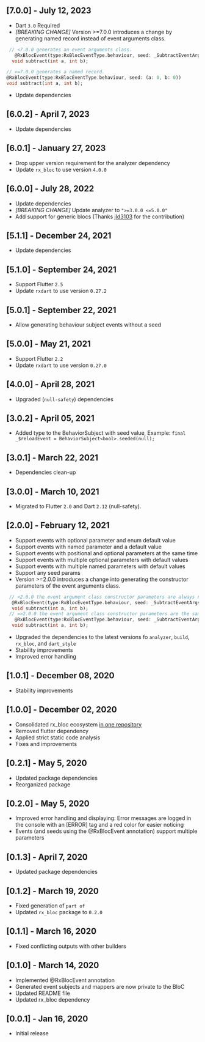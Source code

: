 ## [7.0.0] - July 12, 2023
* Dart `3.0` Required
* _[BREAKING CHANGE]_ Version >=7.0.0 introduces a change by generating named record instead of event arguments class.
```dart
 // <7.0.0 generates an event arguments class.
   @RxBlocEvent(type:RxBlocEventType.behaviour, seed: _SubtractEventArgs(0, 0))
  void subtract(int a, int b);

// >=7.0.0 generates a named record.
@RxBlocEvent(type:RxBlocEventType.behaviour, seed: (a: 0, b: 0))
void subtract(int a, int b);
  ```
* Update dependencies

## [6.0.2] - April 7, 2023
* Update dependencies

## [6.0.1] - January 27, 2023
* Drop upper version requirement for the analyzer dependency
* Update `rx_bloc` to use version `4.0.0`

## [6.0.0] - July 28, 2022
* Update dependencies
* _[BREAKING CHANGE]_ Update analyzer to `">=3.0.0 <=5.0.0"`
* Add support for generic blocs (Thanks [jld3103](https://github.com/jld3103) for the contribution)

## [5.1.1] - December 24, 2021
* Update dependencies 

## [5.1.0] - September 24, 2021
* Support Flutter `2.5`
* Update `rxdart` to use version `0.27.2`

## [5.0.1] - September 22, 2021
* Allow generating behaviour subject events without a seed

## [5.0.0] - May 21, 2021
* Support Flutter `2.2`
* Update `rxdart` to use version `0.27.0`

## [4.0.0] - April 28, 2021
* Upgraded (`null-safety`) dependencies

## [3.0.2] - April 05, 2021
* Added type to the BehaviorSubject with seed value, Example: `final _$reloadEvent = BehaviorSubject<bool>.seeded(null);`

## [3.0.1] - March 22, 2021
* Dependencies clean-up

## [3.0.0] - March 10, 2021
* Migrated to Flutter `2.0` and Dart `2.12` (null-safety).

## [2.0.0] - February 12, 2021
* Support events with optional parameter and enum default value
* Support events with named parameter and a default value
* Support events with positional and optional parameters at the same time
* Support events with multiple optional parameters with default values
* Support events with multiple named parameters with default values
* Support any seed params
* Version >=2.0.0 introduces a change into generating the constructor parameters of the event arguments class.
```dart
 // <2.0.0 the event argument class constructor parameters are always named.
  @RxBlocEvent(type:RxBlocEventType.behaviour, seed: _SubtractEventArgs(a:0, b:0))
  void subtract(int a, int b);
 // =>2.0.0 the event argument class constructor parameters are the same how they are defined for the event method.
   @RxBlocEvent(type:RxBlocEventType.behaviour, seed: _SubtractEventArgs(0, 0))
  void subtract(int a, int b);
  ```
 * Upgraded the dependencies to the latest versions fo `analyzer`, `build`, `rx_bloc`, and `dart_style`
 * Stability improvements
 * Improved error handling

## [1.0.1] - December 08, 2020
* Stability improvements

## [1.0.0] - December 02, 2020
* Consolidated rx_bloc ecosystem [in one repository](https://github.com/Prime-Holding/rx_bloc)
* Removed flutter dependency
* Applied strict static code analysis
* Fixes and improvements

## [0.2.1] - May 5, 2020
* Updated package dependencies
* Reorganized package

## [0.2.0] - May 5, 2020

* Improved error handling and displaying:
  Error messages are logged in the console with an [ERROR] tag and a red color for easier noticing
* Events (and seeds using the @RxBlocEvent annotation) support multiple parameters

## [0.1.3] - April 7, 2020

* Updated package dependencies

## [0.1.2] - March 19, 2020

* Fixed generation of `part of` 
* Updated `rx_bloc` package to `0.2.0`

## [0.1.1] - March 16, 2020

* Fixed conflicting outputs with other builders

## [0.1.0] - March 14, 2020

* Implemented @RxBlocEvent annotation
* Generated event subjects and mappers are now private to the BloC
* Updated README file
* Updated rx_bloc dependency

## [0.0.1] - Jan 16, 2020

* Initial release
